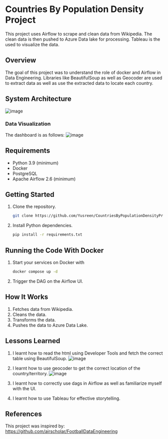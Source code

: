 # Countries By Population Density Project


This project uses Airflow to scrape and clean data from Wikipedia. The clean data is then pushed to Azure Data lake for processing. Tableau is the used to visualize the data.


## Overview

The goal of this project was to understand the role of docker and Airflow in Data Engineering.
Libraries like BeautifulSoup as well as Geocoder are used to extract data as well as use the extracted data to locate each country.

## System Architecture
![image](https://github.com/user-attachments/assets/cf115ff1-8932-4fa6-936a-4125d4edac48)



### Data Visualization

The dashboard is as follows:
![image](https://github.com/user-attachments/assets/cad0cbbf-3900-4c63-b8af-6440e0fffbd7)



## Requirements
- Python 3.9 (minimum)
- Docker
- PostgreSQL
- Apache Airflow 2.6 (minimum)

## Getting Started

1. Clone the repository.
   ```bash
   git clone https://github.com/Yusreen/CountriesByPopulationDensityProject.git
   ```

2. Install Python dependencies.
   ```bash
   pip install -r requirements.txt
   ```
   
## Running the Code With Docker

1. Start your services on Docker with
   ```bash
   docker compose up -d
   ``` 
2. Trigger the DAG on the Airflow UI.

## How It Works
1. Fetches data from Wikipedia.
2. Cleans the data.
3. Transforms the data.
4. Pushes the data to Azure Data Lake.
## Lessons Learned

1. I learnt how to read the html using Developer Tools and fetch the correct table using BeautifulSoup.
   ![image](https://github.com/user-attachments/assets/611c35de-a0eb-4047-8a13-e9ab3e19ad78)

2. I learnt how to use geocoder to get the correct location of the country/territory.
   ![image](https://github.com/user-attachments/assets/c5bb2c09-bd30-4537-b457-9f560c7ff93d)

3. I learnt how to correctly use dags in Airflow as well as familiarize myself with the UI.
4. I learnt how to use Tableau for effective storytelling.




## References

This project was inspired by: https://github.com/airscholar/FootballDataEngineering
